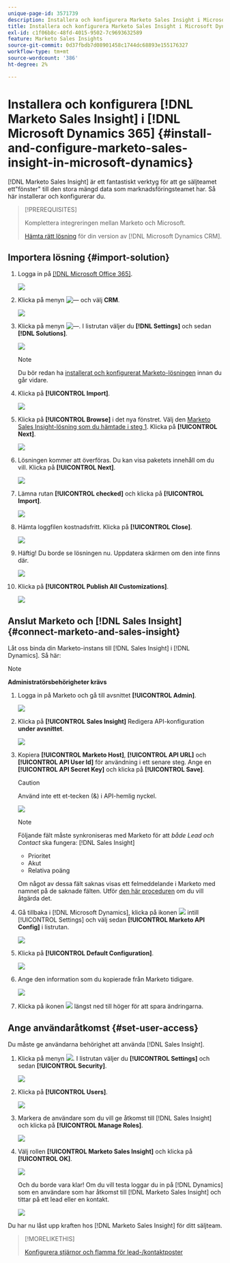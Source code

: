 ```yaml
---
unique-page-id: 3571739
description: Installera och konfigurera Marketo Sales Insight i Microsoft Dynamics 365 - Marketo Docs - produktdokumentation
title: Installera och konfigurera Marketo Sales Insight i Microsoft Dynamics 365
exl-id: c1f06b8c-48fd-4015-9502-7c9693632589
feature: Marketo Sales Insights
source-git-commit: 0d37fbdb7d08901458c1744dc68893e155176327
workflow-type: tm+mt
source-wordcount: '386'
ht-degree: 2%

---
```


# Installera och konfigurera [!DNL Marketo Sales Insight] i [!DNL Microsoft Dynamics 365] {#install-and-configure-marketo-sales-insight-in-microsoft-dynamics}

[!DNL Marketo Sales Insight] är ett fantastiskt verktyg för att ge säljteamet ett&quot;fönster&quot; till den stora mängd data som marknadsföringsteamet har. Så här installerar och konfigurerar du.

>[!PREREQUISITES]
>
>Komplettera integreringen mellan Marketo och Microsoft.
>
>[Hämta rätt lösning](/help/marketo/product-docs/marketo-sales-insight/msi-for-microsoft-dynamics/installing/download-the-marketo-sales-insight-solution-for-microsoft-dynamics.md) för din version av [!DNL Microsoft Dynamics CRM].

## Importera lösning {#import-solution}

1. Logga in på [[!DNL Microsoft Office 365]](https://login.microsoftonline.com/).

   ![](assets/image2015-3-16-15-58-55.png)

1. Klicka på menyn ![—](assets/image2015-3-16-16-1-13.png) och välj **CRM**.

   ![](assets/image2015-3-16-16-0-10.png)

1. Klicka på menyn ![—](assets/image2015-5-13-10-5-8.png). I listrutan väljer du **[!DNL Settings]** och sedan **[!DNL Solutions]**.

   ![](assets/image2015-5-13-10-4-1.png)

   >[!NOTE]
   >
   >Du bör redan ha [installerat och konfigurerat Marketo-lösningen](/help/marketo/product-docs/crm-sync/microsoft-dynamics-sync/sync-setup/microsoft-dynamics-365-with-ropc-connection/step-1-of-4-install.md) innan du går vidare.

1. Klicka på **[!UICONTROL Import]**.

   ![](assets/image2014-12-12-9-3a5-3a27.png)

1. Klicka på **[!UICONTROL Browse]** i det nya fönstret. Välj den [Marketo Sales Insight-lösning som du hämtade i steg 1](#msi). Klicka på **[!UICONTROL Next]**.

   ![](assets/image2015-5-13-15-3a38-3a49.png)

1. Lösningen kommer att överföras. Du kan visa paketets innehåll om du vill. Klicka på **[!UICONTROL Next]**.

   ![](assets/image2014-12-12-9-3a6-3a10.png)

1. Lämna rutan **[!UICONTROL checked]** och klicka på **[!UICONTROL Import]**.

   ![](assets/image2014-12-12-9-3a6-3a19.png)

1. Hämta loggfilen kostnadsfritt. Klicka på **[!UICONTROL Close]**.

   ![](assets/image2014-12-12-9-3a6-3a29.png)

1. Häftig! Du borde se lösningen nu. Uppdatera skärmen om den inte finns där.

   ![](assets/image2015-5-13-15-3a42-3a29.png)

1. Klicka på **[!UICONTROL Publish All Customizations]**.

   ![](assets/image2015-11-10-11-3a15-3a40.png)

## Anslut Marketo och [!DNL Sales Insight] {#connect-marketo-and-sales-insight}

Låt oss binda din Marketo-instans till [!DNL Sales Insight] i [!DNL Dynamics]. Så här:

>[!NOTE]
>
>**Administratörsbehörigheter krävs**

1. Logga in på Marketo och gå till avsnittet **[!UICONTROL Admin]**.

   ![](assets/image2014-12-12-9-3a6-3a50.png)

1. Klicka på **[!UICONTROL Sales Insight]** Redigera API-konfiguration **under avsnittet**.

   ![](assets/image2014-12-12-9-3a7-3a0.png)

1. Kopiera **[!UICONTROL Marketo Host]**, **[!UICONTROL API URL]** och **[!UICONTROL API User Id]** för användning i ett senare steg. Ange en **[!UICONTROL API Secret Key]** och klicka på **[!UICONTROL Save]**.

   >[!CAUTION]
   >
   >Använd inte ett et-tecken (&amp;) i API-hemlig nyckel.

   ![](assets/image2014-12-12-9-3a7-3a9.png)

   >[!NOTE]
   >
   >Följande fält måste synkroniseras med Marketo för att _både Lead och Contact_ ska fungera: [!DNL Sales Insight]
   >
   > * Prioritet
   > * Akut
   > * Relativa poäng
   >
   >Om något av dessa fält saknas visas ett felmeddelande i Marketo med namnet på de saknade fälten. Utför [den här proceduren](/help/marketo/product-docs/marketo-sales-insight/msi-for-microsoft-dynamics/setting-up-and-using/required-fields-for-syncing-marketo-with-dynamics.md) om du vill åtgärda det.

1. Gå tillbaka i [!DNL Microsoft Dynamics], klicka på ikonen ![](assets/image2015-5-13-15-3a49-3a19.png) intill [!UICONTROL Settings] och välj sedan **[!UICONTROL Marketo API Config]** i listrutan.

   ![](assets/image2015-5-13-16-3a4-3a1.png)

1. Klicka på **[!UICONTROL Default Configuration]**.

   ![](assets/image2015-5-13-16-3a5-3a2.png)

1. Ange den information som du kopierade från Marketo tidigare.

   ![](assets/image2015-5-13-16-3a7-3a6.png)

1. Klicka på ikonen ![](assets/image2015-5-13-16-3a8-3a51.png) längst ned till höger för att spara ändringarna.

## Ange användaråtkomst {#set-user-access}

Du måste ge användarna behörighet att använda [!DNL Sales Insight].

1. Klicka på menyn ![](assets/image2015-5-13-10-3a5-3a8.png). I listrutan väljer du **[!UICONTROL Settings]** och sedan **[!UICONTROL Security]**.

   ![](assets/image2015-5-13-16-3a12-3a12.png)

1. Klicka på **[!UICONTROL Users]**.

   ![](assets/image2015-4-29-14-3a57-3a46.png)

1. Markera de användare som du vill ge åtkomst till [!DNL Sales Insight] och klicka på **[!UICONTROL Manage Roles]**.

   ![](assets/image2015-4-29-14-3a59-3a31.png)

1. Välj rollen **[!UICONTROL Marketo Sales Insight]** och klicka på **[!UICONTROL OK]**.

   ![](assets/image2014-12-12-9-3a9-3a22.png)

   Och du borde vara klar! Om du vill testa loggar du in på [!DNL Dynamics] som en användare som har åtkomst till [!DNL Marketo Sales Insight] och tittar på ett lead eller en kontakt.

   ![](assets/image2015-4-29-15-3a2-3a27.png)

Du har nu låst upp kraften hos [!DNL Marketo Sales Insight] för ditt säljteam.

>[!MORELIKETHIS]
>
>[Konfigurera stjärnor och flamma för lead-/kontaktposter](/help/marketo/product-docs/marketo-sales-insight/msi-for-microsoft-dynamics/setting-up-and-using/setting-up-stars-and-flames-for-lead-contact-records.md)
